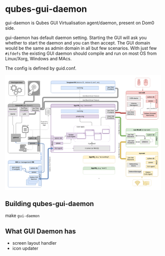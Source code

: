 qubes-gui-daemon
================

gui-daemon is Qubes GUI Virtualisation agent/daemon, present on Dom0 side.

gui-daemon has default daemon setting. Starting the GUI will ask you whether to
start the daemon and you can then accept. The GUI domain would be the same as
admin domain in all but few scenarios. With just few `#ifdefs` the existing
GUI daemon should compile and run on most OS from Linux/Xorg, Windows and MAcs.

The config is defined by guid.conf.

![](./assets/qubes-components.png)

## Building qubes-gui-daemon

make `gui-daemon`

## What GUI Daemon has

- screen layout handler
- icon updater
